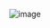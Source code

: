 ![image](https://user-images.githubusercontent.com/38250160/210307170-ecbd01e0-4fda-407e-8676-9b927f21f692.png)
